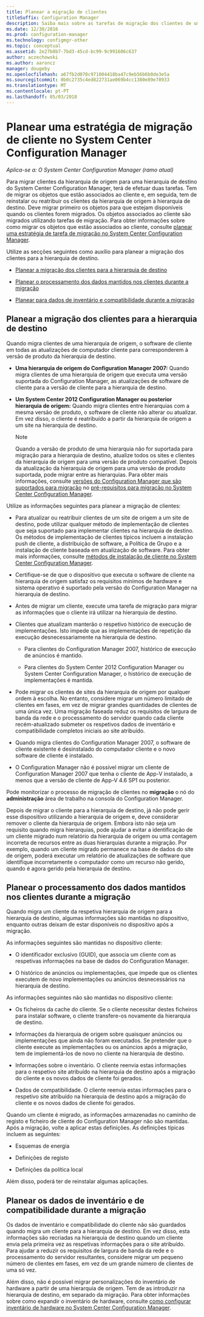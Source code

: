 ```yaml
---
title: Planear a migração de clientes
titleSuffix: Configuration Manager
description: Saiba mais sobre as tarefas de migração dos clientes de uma hierarquia de origem para uma hierarquia de destino do System Center Configuration Manager.
ms.date: 12/30/2016
ms.prod: configuration-manager
ms.technology: configmgr-other
ms.topic: conceptual
ms.assetid: 2e27b0b7-7bd3-45cd-bc99-9c991606c637
author: aczechowski
ms.author: aaroncz
manager: dougeby
ms.openlocfilehash: a67fb2d070c971004418ba47c9eb56b6b0de3e5a
ms.sourcegitcommit: 0b0c2735c4ed822731ae069b4cc1380e89e78933
ms.translationtype: MT
ms.contentlocale: pt-PT
ms.lasthandoff: 05/03/2018
---
```

# <a name="plan-a-client-migration-strategy-in-system-center-configuration-manager"></a>Planear uma estratégia de migração de cliente no System Center Configuration Manager

*Aplica-se a: O System Center Configuration Manager (ramo atual)*

Para migrar clientes da hierarquia de origem para uma hierarquia de destino do System Center Configuration Manager, terá de efetuar duas tarefas. Tem de migrar os objetos que estão associados ao cliente e, em seguida, tem de reinstalar ou reatribuir os clientes da hierarquia de origem à hierarquia de destino. Deve migrar primeiro os objetos para que estejam disponíveis quando os clientes forem migrados. Os objetos associados ao cliente são migrados utilizando tarefas de migração. Para obter informações sobre como migrar os objetos que estão associados ao cliente, consulte [planear uma estratégia de tarefa de migração no System Center Configuration Manager](../../core/migration/planning-a-migration-job-strategy.md).  

 Utilize as secções seguintes como auxílio para planear a migração dos clientes para a hierarquia de destino.  

-   [Planear a migração dos clientes para a hierarquia de destino](#Planning_for_Client_Agent_Migration)  

-   [Planear o processamento dos dados mantidos nos clientes durante a migração](#Planning_for_Client_Data_Migration)  

-   [Planear para dados de inventário e compatibilidade durante a migração](#Planning_for_Inventory_data_migration)  

##  <a name="Planning_for_Client_Agent_Migration"></a> Planear a migração dos clientes para a hierarquia de destino  
 Quando migra clientes de uma hierarquia de origem, o software de cliente em todas as atualizações de computador cliente para corresponderem à versão de produto da hierarquia de destino.  

-   **Uma hierarquia de origem do Configuration Manager 2007:** Quando migra clientes de uma hierarquia de origem que executa uma versão suportada do Configuration Manager, as atualizações de software de cliente para a versão de cliente para a hierarquia de destino.  

-   **Um System Center 2012 Configuration Manager ou posterior hierarquia de origem:** Quando migra clientes entre hierarquias com a mesma versão de produto, o software de cliente não alterar ou atualizar. Em vez disso, o cliente é reatribuído a partir da hierarquia de origem a um site na hierarquia de destino.  

    > [!NOTE]  
    >  Quando a versão de produto de uma hierarquia não for suportada para migração para a hierarquia de destino, atualize todos os sites e clientes da hierarquia de origem para uma versão de produto compatível. Depois da atualização da hierarquia de origem para uma versão de produto suportada, pode migrar entre as hierarquias. Para obter mais informações, consulte [versões do Configuration Manager que são suportados para migração](../../core/migration/prerequisites-for-migration.md#BKMK_SupportedMigrationVersions) no [pré-requisitos para migração no System Center Configuration Manager](../../core/migration/prerequisites-for-migration.md).  

Utilize as informações seguintes para planear a migração de clientes:  

-   Para atualizar ou reatribuir clientes de um site de origem a um site de destino, pode utilizar qualquer método de implementação de clientes que seja suportado para implementar clientes na hierarquia de destino. Os métodos de implementação de clientes típicos incluem a instalação push de cliente, a distribuição de software, a Política de Grupo e a instalação de cliente baseada em atualização de software. Para obter mais informações, consulte [métodos de instalação de cliente no System Center Configuration Manager](../../core/clients/deploy/plan/client-installation-methods.md).  

-   Certifique-se de que o dispositivo que executa o software de cliente na hierarquia de origem satisfaz os requisitos mínimos de hardware e sistema operativo é suportado pela versão do Configuration Manager na hierarquia de destino.  

-   Antes de migrar um cliente, execute uma tarefa de migração para migrar as informações que o cliente irá utilizar na hierarquia de destino.  

-   Clientes que atualizam manterão o respetivo histórico de execução de implementações. Isto impede que as implementações de repetição da execução desnecessariamente na hierarquia de destino.  

    -   Para clientes do Configuration Manager 2007, histórico de execução de anúncios é mantido.  

    -   Para clientes do System Center 2012 Configuration Manager ou System Center Configuration Manager, o histórico de execução de implementações é mantida.  

-   Pode migrar os clientes de sites da hierarquia de origem por qualquer ordem à escolha. No entanto, considere migrar um número limitado de clientes em fases, em vez de migrar grandes quantidades de clientes de uma única vez. Uma migração faseada reduz os requisitos de largura de banda da rede e o processamento do servidor quando cada cliente recém-atualizado submeter os respetivos dados de inventário e compatibilidade completos iniciais ao site atribuído.  

-   Quando migra clientes do Configuration Manager 2007, o software de cliente existente é desinstalado do computador cliente e o novo software de cliente é instalado.  

-   O Configuration Manager não é possível migrar um cliente de Configuration Manager 2007 que tenha o cliente de App-V instalado, a menos que a versão de cliente de App-V 4.6 SP1 ou posterior.  

Pode monitorizar o processo de migração de clientes no **migração** o nó do **administração** área de trabalho na consola do Configuration Manager.  

Depois de migrar o cliente para a hierarquia de destino, já não pode gerir esse dispositivo utilizando a hierarquia de origem e, deve considerar remover o cliente da hierarquia de origem. Embora isto não seja um requisito quando migra hierarquias, pode ajudar a evitar a identificação de um cliente migrado num relatório da hierarquia de origem ou uma contagem incorreta de recursos entre as duas hierarquias durante a migração. Por exemplo, quando um cliente migrado permanece na base de dados do site de origem, poderá executar um relatório de atualizações de software que identifique incorretamente o computador como um recurso não gerido, quando é agora gerido pela hierarquia de destino.  

##  <a name="Planning_for_Client_Data_Migration"></a> Planear o processamento dos dados mantidos nos clientes durante a migração  
Quando migra um cliente da respetiva hierarquia de origem para a hierarquia de destino, algumas informações são mantidas no dispositivo, enquanto outras deixam de estar disponíveis no dispositivo após a migração.  

As informações seguintes são mantidas no dispositivo cliente:  

-   O identificador exclusivo (GUID), que associa um cliente com as respetivas informações na base de dados do Configuration Manager.  

-   O histórico de anúncios ou implementações, que impede que os clientes executem de novo implementações ou anúncios desnecessários na hierarquia de destino.  

As informações seguintes não são mantidas no dispositivo cliente:  

-   Os ficheiros da cache do cliente. Se o cliente necessitar destes ficheiros para instalar software, o cliente transfere-os novamente da hierarquia de destino.  

-   Informações da hierarquia de origem sobre quaisquer anúncios ou implementações que ainda não foram executados. Se pretender que o cliente execute as implementações ou os anúncios após a migração, tem de implementá-los de novo no cliente na hierarquia de destino.  

-   Informações sobre o inventário. O cliente reenvia estas informações para o respetivo site atribuído na hierarquia de destino após a migração do cliente e os novos dados de cliente foi gerados.  

-   Dados de compatibilidade. O cliente reenvia estas informações para o respetivo site atribuído na hierarquia de destino após a migração do cliente e os novos dados de cliente foi gerados.  

Quando um cliente é migrado, as informações armazenadas no caminho de registo e ficheiro de cliente do Configuration Manager não são mantidas. Após a migração, volte a aplicar estas definições. As definições típicas incluem as seguintes:  

-   Esquemas de energia  

-   Definições de registo  

-   Definições da política local  

Além disso, poderá ter de reinstalar algumas aplicações.  

##  <a name="Planning_for_Inventory_data_migration"></a> Planear os dados de inventário e de compatibilidade durante a migração  
Os dados de inventário e compatibilidade do cliente não são guardados quando migra um cliente para a hierarquia de destino. Em vez disso, esta informações são recriadas na hierarquia de destino quando um cliente envia pela primeira vez as respetivas informações para o site atribuído. Para ajudar a reduzir os requisitos de largura de banda da rede e o processamento do servidor resultantes, considere migrar um pequeno número de clientes em fases, em vez de um grande número de clientes de uma só vez.  

 Além disso, não é possível migrar personalizações do inventário de hardware a partir de uma hierarquia de origem. Tem de as introduzir na hierarquia de destino, em separado da migração. Para obter informações sobre como expandir o inventário de hardware, consulte [como configurar inventário de hardware no System Center Configuration Manager](../../core/clients/manage/inventory/configure-hardware-inventory.md).  
